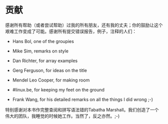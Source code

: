 # 贡献

感谢所有帮助（或者尝试帮助）过我的所有朋友，还有我的丈夫；你的鼓励让这个艰难工作变成了可能。感谢所有提交错误报告，例子，注释的人们：

* Hans Bol, one of the groupies

* Mike Sim, remarks on style

* Dan Richter, for array examples

* Gerg Ferguson, for ideas on the title

* Mendel Leo Cooper, for making room

* \#linux.be, for keeping my feet on the ground

* Frank Wang, for his detailed remarks on all the things I did wrong ;-)

特别感谢对本书作完整查阅和拼写语法错的Tabatha Marshall。我们创造了一个伟大的团队，我睡觉的时候她工作。当然了，反之亦然。;-)
